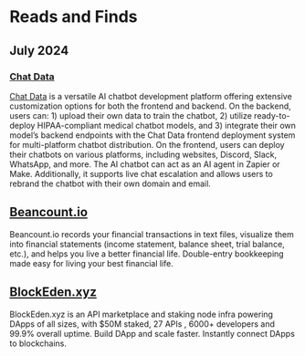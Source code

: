 # Reads and Finds

## July 2024

### [Chat Data](https://www.chat-data.com/)

[Chat Data](https://www.chat-data.com/) is a versatile AI chatbot development platform offering extensive customization options for both the frontend and backend. On the backend, users can: 1) upload their own data to train the chatbot, 2) utilize ready-to-deploy HIPAA-compliant medical chatbot models, and 3) integrate their own model’s backend endpoints with the Chat Data frontend deployment system for multi-platform chatbot distribution. On the frontend, users can deploy their chatbots on various platforms, including websites, Discord, Slack, WhatsApp, and more. The AI chatbot can act as an AI agent in Zapier or Make. Additionally, it supports live chat escalation and allows users to rebrand the chatbot with their own domain and email.

## [Beancount.io](https://beancount.io)

Beancount.io records your financial transactions in text files, visualize them into financial statements (income statement, balance sheet, trial balance, etc.), and helps you live a better financial life. Double-entry bookkeeping made easy for living your best financial life.



## [BlockEden.xyz](https://BlockEden.xyz)

BlockEden.xyz is an API marketplace and staking node infra powering DApps of all sizes, with $50M staked, 27 APIs , 6000+ developers and 99.9% overall uptime. Build DApp and scale faster. Instantly connect DApps to blockchains.





